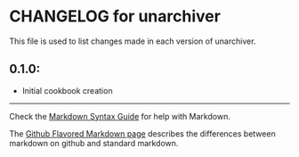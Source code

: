 # CHANGELOG for unarchiver

This file is used to list changes made in each version of unarchiver.

## 0.1.0:

* Initial cookbook creation

- - - 
Check the [Markdown Syntax Guide](http://daringfireball.net/projects/markdown/syntax) for help with Markdown.

The [Github Flavored Markdown page](http://github.github.com/github-flavored-markdown/) describes the differences between markdown on github and standard markdown.
